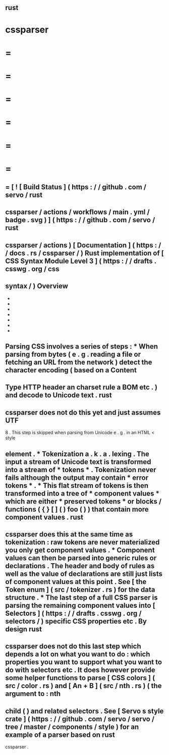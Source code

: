rust
-
cssparser
=
=
=
=
=
=
=
=
=
=
=
=
=
=
[
!
[
Build
Status
]
(
https
:
/
/
github
.
com
/
servo
/
rust
-
cssparser
/
actions
/
workflows
/
main
.
yml
/
badge
.
svg
)
]
(
https
:
/
/
github
.
com
/
servo
/
rust
-
cssparser
/
actions
)
[
Documentation
]
(
https
:
/
/
docs
.
rs
/
cssparser
/
)
Rust
implementation
of
[
CSS
Syntax
Module
Level
3
]
(
https
:
/
/
drafts
.
csswg
.
org
/
css
-
syntax
/
)
Overview
-
-
-
-
-
-
-
-
Parsing
CSS
involves
a
series
of
steps
:
*
When
parsing
from
bytes
(
e
.
g
.
reading
a
file
or
fetching
an
URL
from
the
network
)
detect
the
character
encoding
(
based
on
a
Content
-
Type
HTTP
header
an
charset
rule
a
BOM
etc
.
)
and
decode
to
Unicode
text
.
rust
-
cssparser
does
not
do
this
yet
and
just
assumes
UTF
-
8
.
This
step
is
skipped
when
parsing
from
Unicode
e
.
g
.
in
an
HTML
<
style
>
element
.
*
Tokenization
a
.
k
.
a
.
lexing
.
The
input
a
stream
of
Unicode
text
is
transformed
into
a
stream
of
*
tokens
*
.
Tokenization
never
fails
although
the
output
may
contain
*
error
tokens
*
.
*
This
flat
stream
of
tokens
is
then
transformed
into
a
tree
of
*
component
values
*
which
are
either
*
preserved
tokens
*
or
blocks
/
functions
(
{
}
[
]
(
)
foo
(
)
)
that
contain
more
component
values
.
rust
-
cssparser
does
this
at
the
same
time
as
tokenization
:
raw
tokens
are
never
materialized
you
only
get
component
values
.
*
Component
values
can
then
be
parsed
into
generic
rules
or
declarations
.
The
header
and
body
of
rules
as
well
as
the
value
of
declarations
are
still
just
lists
of
component
values
at
this
point
.
See
[
the
Token
enum
]
(
src
/
tokenizer
.
rs
)
for
the
data
structure
.
*
The
last
step
of
a
full
CSS
parser
is
parsing
the
remaining
component
values
into
[
Selectors
]
(
https
:
/
/
drafts
.
csswg
.
org
/
selectors
/
)
specific
CSS
properties
etc
.
By
design
rust
-
cssparser
does
not
do
this
last
step
which
depends
a
lot
on
what
you
want
to
do
:
which
properties
you
want
to
support
what
you
want
to
do
with
selectors
etc
.
It
does
however
provide
some
helper
functions
to
parse
[
CSS
colors
]
(
src
/
color
.
rs
)
and
[
An
+
B
]
(
src
/
nth
.
rs
)
(
the
argument
to
:
nth
-
child
(
)
and
related
selectors
.
See
[
Servo
s
style
crate
]
(
https
:
/
/
github
.
com
/
servo
/
servo
/
tree
/
master
/
components
/
style
)
for
an
example
of
a
parser
based
on
rust
-
cssparser
.
